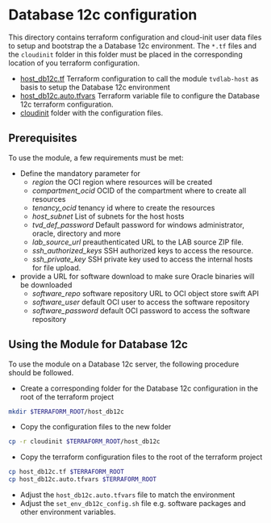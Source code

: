 # Database 12c configuration

This directory contains terraform configuration and cloud-init user data files
to setup and bootstrap the a Database 12c environment. The `*.tf` files and the
`cloudinit` folder in this folder must be placed in the corresponding location
of you terraform configuration.

- [host_db12c.tf](host_db12c.tf) Terraform configuration to call the module
  `tvdlab-host` as basis to setup the Database 12c environment
- [host_db12c.auto.tfvars](host_db12c.auto.tfvars) Terraform variable file to
  configure the Database 12c terraform configuration.
- [cloudinit](cloudinit) folder with the configuration files.

## Prerequisites

To use the module, a few requirements must be met:

- Define the mandatory parameter for
  - *region* the OCI region where resources will be created
  - *compartment_ocid* OCID of the compartment where to create all resources
  - *tenancy_ocid* tenancy id where to create the resources
  - *host_subnet* List of subnets for the host hosts
  - *tvd_def_password* Default password for windows administrator, oracle, directory and more
  - *lab_source_url* preauthenticated URL to the LAB source ZIP file.
  - *ssh_authorized_keys* SSH authorized keys to access the resource.
  - *ssh_private_key* SSH private key used to access the internal hosts for file upload.
- provide a URL for software download to make sure Oracle binaries will be
  downloaded
  - *software_repo* software repository URL to OCI object store swift API
  - *software_user* default OCI user to access the software repository
  - *software_password* default OCI password to access the software repository

## Using the Module for Database 12c

To use the module on a Database 12c server, the following procedure should be
followed.

- Create a corresponding folder for the Database 12c configuration in the root
  of the terraform project

```bash
mkdir $TERRAFORM_ROOT/host_db12c
```

- Copy the configuration files to the new folder

```bash
cp -r cloudinit $TERRAFORM_ROOT/host_db12c
```

- Copy the terraform configuration files to the root of the terraform project

```bash
cp host_db12c.tf $TERRAFORM_ROOT
cp host_db12c.auto.tfvars $TERRAFORM_ROOT
```

- Adjust the `host_db12c.auto.tfvars` file to match the environment
- Adjust the `set_env_db12c_config.sh` file e.g. software packages and other
  environment variables.

